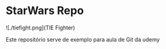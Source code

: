 # StarWars Repo 
![./tiefight.png](TIE Fighter)

Este repositório serve de exemplo para aula de Git da udemy

